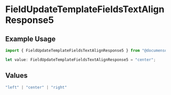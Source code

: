 # FieldUpdateTemplateFieldsTextAlignResponse5

## Example Usage

```typescript
import { FieldUpdateTemplateFieldsTextAlignResponse5 } from "@documenso/sdk-typescript/models/operations";

let value: FieldUpdateTemplateFieldsTextAlignResponse5 = "center";
```

## Values

```typescript
"left" | "center" | "right"
```